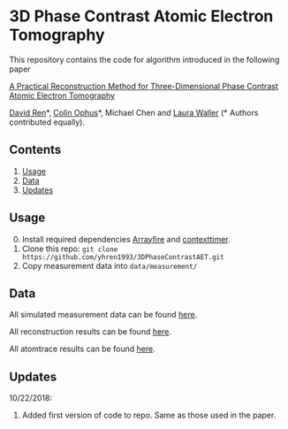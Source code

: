# 3D Phase Contrast Atomic Electron Tomography
This repository contains the code for algorithm introduced in the following paper

[A Practical Reconstruction Method for Three-Dimensional Phase Contrast Atomic Electron Tomography](https://arxiv.org/abs/1807.03886)

[David Ren](http://scholar.google.com/citations?user=zTsT-cAAAAAJ&hl=en)\*, [Colin Ophus](https://foundry.lbl.gov/people/colin_ophus.html)\*, Michael Chen and [Laura Waller](https://www.laurawaller.com) (\* Authors contributed equally).


## Contents
1. [Usage](#usage)
2. [Data](#data)
3. [Updates](#updates)

## Usage 
0. Install required dependencies [Arrayfire](https://github.com/arrayfire/arrayfire-python) and [contexttimer](https://pypi.org/project/contexttimer/).
1. Clone this repo: ```git clone https://github.com/yhren1993/3DPhaseContrastAET.git```
2. Copy measurement data into ```data/measurement/```

## Data
All simulated measurement data can be found [here](https://github.com/yhren1993/3DPhaseContrastAET/measurement).

All reconstruction results can be found [here](https://github.com/yhren1993/3DPhaseContrastAET/reconstruction).

All atomtrace results can be found [here](https://github.com/yhren1993/3DPhaseContrastAET/atomtrace).

## Updates
10/22/2018:
1. Added first version of code to repo. Same as those used in the paper.
